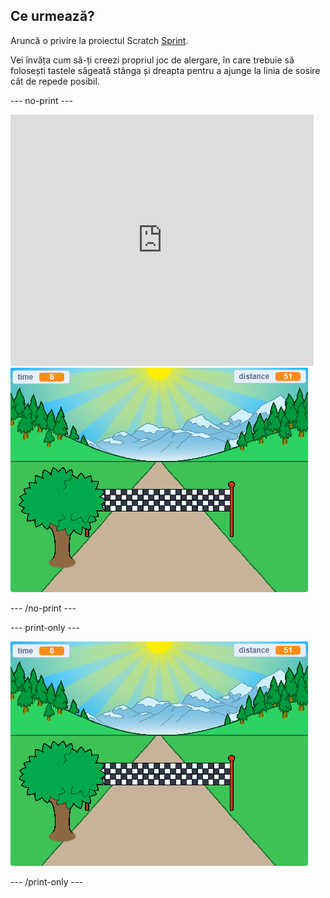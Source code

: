 ## Ce urmează?

Aruncă o privire la proiectul Scratch [Sprint](https://projects.raspberrypi.org/en/projects/sprint).

Vei învăța cum să-ți creezi propriul joc de alergare, în care trebuie să folosești tastele săgeată stânga și dreapta pentru a ajunge la linia de sosire cât de repede posibil.

--- no-print ---

<div class="scratch-preview">
  <iframe allowtransparency="true" width="485" height="402" src="https://scratch.mit.edu/projects/embed/298930696/?autostart=false" frameborder="0" scrolling="no"></iframe>
  <img src="images/sprint-final.png">
</div>

--- /no-print ---

--- print-only ---

![proiectul finalizat](images/sprint-final.png)

--- /print-only ---